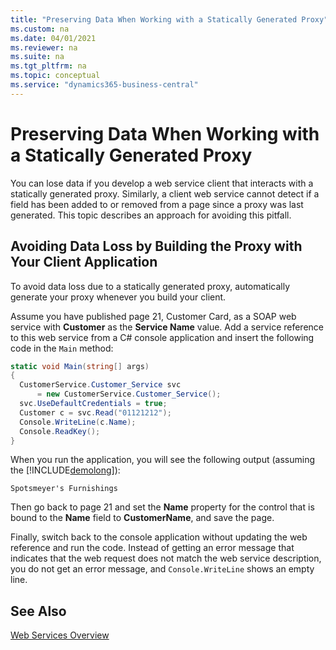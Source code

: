 ```yaml
---
title: "Preserving Data When Working with a Statically Generated Proxy"
ms.custom: na
ms.date: 04/01/2021
ms.reviewer: na
ms.suite: na
ms.tgt_pltfrm: na
ms.topic: conceptual
ms.service: "dynamics365-business-central"
---
```

# Preserving Data When Working with a Statically Generated Proxy

You can lose data if you develop a web service client that interacts with a statically generated proxy. Similarly, a client web service cannot detect if a field has been added to or removed from a page since a proxy was last generated. This topic describes an approach for avoiding this pitfall.  
  
## Avoiding Data Loss by Building the Proxy with Your Client Application  
 To avoid data loss due to a statically generated proxy, automatically generate your proxy whenever you build your client.  
  
 Assume you have published page 21, Customer Card, as a SOAP web service with **Customer** as the **Service Name** value. Add a service reference to this web service from a C\# console application and insert the following code in the `Main` method:  
  
```c#  
static void Main(string[] args)  
{  
  CustomerService.Customer_Service svc   
      = new CustomerService.Customer_Service();  
  svc.UseDefaultCredentials = true;  
  Customer c = svc.Read("01121212");  
  Console.WriteLine(c.Name);  
  Console.ReadKey();  
}  
```  
  
 When you run the application, you will see the following output \(assuming the [!INCLUDE[demolong](../developer/includes/demolong_md.md)]\):  
  
```  
Spotsmeyer's Furnishings  
```  
  
 Then go back to page 21 and set the **Name** property for the control that is bound to the **Name** field to **CustomerName**, and save the page.  
  
 Finally, switch back to the console application without updating the web reference and run the code. Instead of getting an error message that indicates that the web request does not match the web service description, you do not get an error message, and `Console.WriteLine` shows an empty line.  
  
## See Also  
 [Web Services Overview](web-services.md)